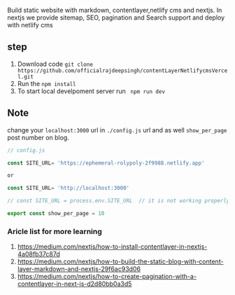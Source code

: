 Build static website with markdown, contentlayer,netlify cms and nextjs.
In nextjs we provide sitemap, SEO, pagination and Search support and deploy with netlify cms


## step
1. Download code `git clone https://github.com/officialrajdeepsingh/contentLayerNetlifycmsVercel.git`
2. Run the `npm install`
3. To start local develpoment server run ` npm run dev`

## Note 
change your ` localhost:3000 ` url in `./config.js` url and as well `show_per_page` post number on blog.


```javascript
// config.js

const SITE_URL= 'https://ephemeral-rolypoly-2f9988.netlify.app'

or

const SITE_URL= 'http://localhost:3000'

// const SITE_URL = process.env.SITE_URL  // it is not working properly

export const show_per_page = 10

```



### Aricle list for more learning
1. https://medium.com/nextjs/how-to-install-contentlayer-in-nextjs-4a08fb37c87d
2. https://medium.com/nextjs/how-to-build-the-static-blog-with-content-layer-markdown-and-nextjs-29f6ac93d06
3. https://medium.com/nextjs/how-to-create-pagination-with-a-contentlayer-in-next-js-d2d80bb0a3d5

